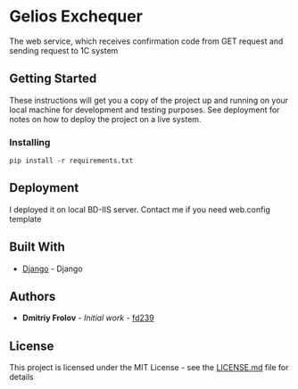# Gelios Exchequer

The web service, which receives confirmation code from GET request and sending request to 1C system

## Getting Started

These instructions will get you a copy of the project up and running on your local machine for development and testing purposes. See deployment for notes on how to deploy the project on a live system.

### Installing

```
pip install -r requirements.txt
```

## Deployment

I deployed it on local BD-IIS server. Contact me if you need web.config template

## Built With

* [Django](https://docs.djangoproject.com/en/3.1/) - Django

## Authors

* **Dmitriy Frolov** - *Initial work* - [fd239](https://github.com/fd239)

## License

This project is licensed under the MIT License - see the [LICENSE.md](LICENSE.md) file for details
